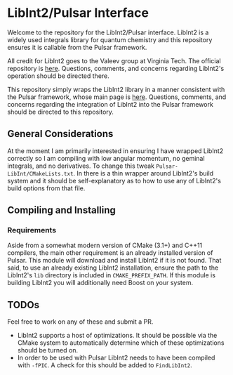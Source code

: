 # LibInt2/Pulsar Interface

Welcome to the repository for the LibInt2/Pulsar interface.  LibInt2 is a widely
used integrals library for quantum chemistry and this repository ensures it is
callable from the Pulsar framework.

All credit for LibInt2 goes to the Valeev group at Virginia Tech.  The official
repository is [here](https://github.com/evaleev/libint).  Questions, comments,
and concerns regarding LibInt2's operation should be directed there.

This repository simply wraps the LibInt2 library in a manner consistent with the
Pulsar framework, whose main page is
[here](https://github.com/pulsar-chem/Pulsar-Core).  Questions, comments, and
concerns regarding the integration of LibInt2 into the Pulsar framework should
be directed to this repository.

## General Considerations

At the moment I am primarily interested in ensuring I have wrapped LibInt2
correctly so I am compiling with low angular momentum, no geminal integrals,
and no derivatives.  To change this tweak `Pulsar-LibInt/CMakeLists.txt`.  In
there is a thin wrapper around LibInt2's build system and it should be
self-explanatory as to how to use any of LibInt2's build options from that file.

## Compiling and Installing

### Requirements
Aside from a somewhat modern version of CMake (3.1+) and C++11 compilers, the
main other requirement is an already installed version of Pulsar.  This module
will download and install LibInt2 if it is not found.  That said, to use an
already existing LibInt2 installation, ensure the path to the LibInt2's `lib`
directory is included in `CMAKE_PREFIX_PATH`.  If this module is building
LibInt2 you will additionally need Boost on your system.

## TODOs

Feel free to work on any of these and submit a PR.

- LibInt2 supports a host of optimizations.  It should be possible via the CMake
system to automatically determine which of these optimizations should be turned
on.
- In order to be used with Pulsar LibInt2 needs to have been compiled with
`-fPIC`.  A check for this should be added to `FindLibInt2`.
